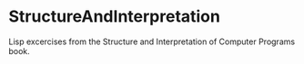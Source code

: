 # StructureAndInterpretation
Lisp excercises from the Structure and Interpretation of Computer Programs book.
